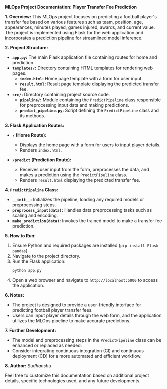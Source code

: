 **MLOps Project Documentation: Player Transfer Fee Prediction**

**1. Overview:**
This MLOps project focuses on predicting a football player's transfer fee based on various features such as team, position, age, appearances, minutes played, games injured, awards, and current value. The project is implemented using Flask for the web application and incorporates a prediction pipeline for streamlined model inference.

**2. Project Structure:**
- **`app.py`:** The main Flask application file containing routes for home and prediction.
- **`templates/`:** Directory containing HTML templates for rendering web pages.
    - **`index.html`:** Home page template with a form for user input.
    - **`result.html`:** Result page template displaying the predicted transfer fee.
- **`src/`:** Directory containing project source code.
    - **`pipeline/`:** Module containing the `PredictPipeline` class responsible for preprocessing input data and making predictions.
    - **`predict_pipeline.py`:** Script defining the `PredictPipeline` class and its methods.
    
**3. Flask Application Routes:**

- **`/` (Home Route):**
  - Displays the home page with a form for users to input player details.
  - Renders `index.html`.

- **`/predict` (Prediction Route):**
  - Receives user input from the form, preprocesses the data, and makes a prediction using the `PredictPipeline` class.
  - Renders `result.html` displaying the predicted transfer fee.

**4. `PredictPipeline` Class:**
- **`__init__`:** Initializes the pipeline, loading any required models or preprocessing steps.
- **`preprocess_input(data)`:** Handles data preprocessing tasks such as scaling and encoding.
- **`make_prediction(data)`:** Invokes the trained model to make a transfer fee prediction.

**5. How to Run:**
1. Ensure Python and required packages are installed (`pip install Flask pandas`).
2. Navigate to the project directory.
3. Run the Flask application:
   ```bash
   python app.py
   ```
4. Open a web browser and navigate to `http://localhost:5000` to access the application.

**6. Notes:**
- The project is designed to provide a user-friendly interface for predicting football player transfer fees.
- Users can input player details through the web form, and the application utilizes the MLOps pipeline to make accurate predictions.

**7. Further Development:**
- The model and preprocessing steps in the `PredictPipeline` class can be enhanced or replaced as needed.
- Consider integrating continuous integration (CI) and continuous deployment (CD) for a more automated and efficient workflow.

**8. Author:**
*Sudhanshu*

Feel free to customize this documentation based on additional project details, specific technologies used, and any future developments.
